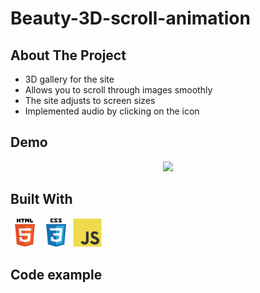 # Beauty-3D-scroll-animation

## About The Project

- 3D gallery for the site    
- Allows you to scroll through images smoothly     
- The site adjusts to screen sizes    
- Implemented audio by clicking on the icon

## Demo

<p align="center">
<img src="https://github.com/RomanyanaSol/Beauty-3D-scroll-animation/blob/main/3d%20scroll2.gif" width='650'>
</p>

## Built With

<img src = 'https://raw.githubusercontent.com/devicons/devicon/master/icons/html5/html5-original-wordmark.svg' width="46" height="46" alt="HTML"/> <img src = 'https://raw.githubusercontent.com/devicons/devicon/master/icons/css3/css3-original-wordmark.svg' width="46" height="46" alt="CSS" /> <img src = 'https://raw.githubusercontent.com/devicons/devicon/master/icons/javascript/javascript-original.svg' width="46" height="46" alt="CSS" />

## Code example


